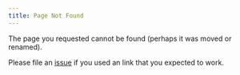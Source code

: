 ```yaml
---
title: Page Not Found
---
```




The page you requested cannot be found (perhaps it was moved or renamed).

Please file an [issue](https://github.com/EmilHvitfeldt/emilhvitfeldt.com/issues?q=is:issue+is:open+sort:updated-desc) if you used an link that you expected to work.
